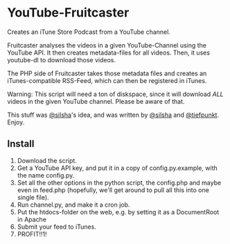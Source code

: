 # YouTube-Fruitcaster
Creates an iTune Store Podcast from a YouTube channel.

Fruitcaster analyses the videos in a given YouTube-Channel using the YouTube API. It then creates metadata-files for all videos. Then, it uses youtube-dl to download those videos.

The PHP side of Fruitcaster takes those metadata files and creates an iTunes-compatible RSS-Feed, which can then be registered in iTunes.

Warning: This script will need a ton of diskspace, since it will download _ALL_ videos in the given YouTube channel. Please be aware of that.

This stuff was [@silsha](https://twitter.com/silsha)'s idea, and was written by [@silsha](https://twitter.com/silsha) and [@tiefpunkt](https://twitter.com/tiefpunkt). Enjoy.

## Install
1. Download the script.
2. Get a YouTube API key, and put it in a copy of config.py.example, with the name config.py.
3. Set all the other options in the python script, the config.php and maybe even in feed.php (hopefully, we'll get around to pull all this into one single file).
4. Run channel.py, and make it a cron job.
5. Put the htdocs-folder on the web, e.g. by setting it as a DocumentRoot in Apache
6. Submit your feed to iTunes.
7. PROFIT!!1!
